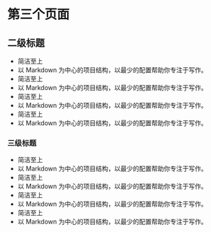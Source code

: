 # 第三个页面
## 二级标题
- 简洁至上
- 以 Markdown 为中心的项目结构，以最少的配置帮助你专注于写作。
- 简洁至上
- 以 Markdown 为中心的项目结构，以最少的配置帮助你专注于写作。
- 简洁至上
- 以 Markdown 为中心的项目结构，以最少的配置帮助你专注于写作。
- 简洁至上
- 以 Markdown 为中心的项目结构，以最少的配置帮助你专注于写作。
### 三级标题
- 简洁至上
- 以 Markdown 为中心的项目结构，以最少的配置帮助你专注于写作。
- 简洁至上
- 以 Markdown 为中心的项目结构，以最少的配置帮助你专注于写作。
- 简洁至上
- 以 Markdown 为中心的项目结构，以最少的配置帮助你专注于写作。
- 简洁至上
- 以 Markdown 为中心的项目结构，以最少的配置帮助你专注于写作。